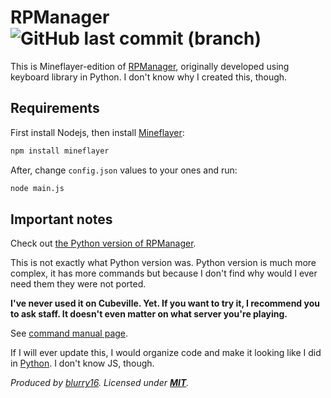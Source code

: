 # RPManager ![GitHub last commit (branch)](https://img.shields.io/github/last-commit/blurry16/RPManager-mineflayer/master?label=last%20commit%20to%20master)

This is Mineflayer-edition of [RPManager](https://github.com/blurry16/RPManager), originally developed using keyboard library in Python.
I don't know why I created this, though.  

## Requirements

First install Nodejs, then install [Mineflayer](https://github.com/PrismarineJS/mineflayer/):

```bash
npm install mineflayer
```

After, change `config.json` values to your ones and run:

```bash
node main.js
```

## Important notes

Check out [the Python version of RPManager](https://github.com/blurry16/RPManager).  

This is not exactly what Python version was. Python version is much more complex, it has more commands but because I don't find why would I ever need them they were not ported.  

**I've never used it on Cubeville. Yet. If you want to try it, I recommend you to ask staff. It doesn't even matter on what server you're playing.**

See [command manual page](https://github.com/blurry16/RPManager-mineflayer/blob/master/MAN.md).

If I will ever update this, I would organize code and make it looking like I did in [Python](https://github.com/blurry16/RPManager). I don't know JS, though.

*Produced by [blurry16](https://github.com/blurry16). Licensed under **[MIT](https://github.com/blurry16/RPManager-mineflayer/blob/master/LICENSE)**.*
